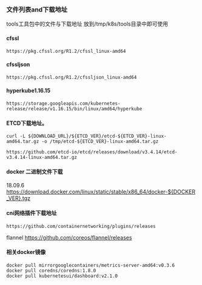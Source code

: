### 文件列表and下载地址
tools工具包中的文件与下载地址
放到/tmp/k8s/tools目录中即可使用
#### cfssl
    https://pkg.cfssl.org/R1.2/cfssl_linux-amd64

#### cfssljson
    https://pkg.cfssl.org/R1.2/cfssljson_linux-amd64

#### hyperkube1.16.15
    https://storage.googleapis.com/kubernetes-release/release/v1.16.15/bin/linux/amd64/hyperkube

#### ETCD下载地址。
    curl -L ${DOWNLOAD_URL}/${ETCD_VER}/etcd-${ETCD_VER}-linux-amd64.tar.gz -o /tmp/etcd-${ETCD_VER}-linux-amd64.tar.gz

    https://github.com/etcd-io/etcd/releases/download/v3.4.14/etcd-v3.4.14-linux-amd64.tar.gz

#### docker 二进制文件下载
18.09.6
    https://download.docker.com/linux/static/stable/x86_64/docker-${DOCKER_VER}.tgz

#### cni网络插件下载地址

    https://github.com/containernetworking/plugins/releases
flannel
    https://github.com/coreos/flannel/releases
#### 相关docker镜像
    docker pull mirrorgooglecontainers/metrics-server-amd64:v0.3.6
    docker pull coredns/coredns:1.8.0
    docker pull kubernetesui/dashboard:v2.1.0